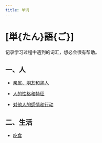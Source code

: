 ```yaml
---
title: 单词
---
```


# [単{たん}語{ご}]

记录学习过程中遇到的词汇，想必会很有帮助。

## 一、人

- [亲属、朋友和熟人](ningen/ningen1.md)

- [人的性格和特征](ningen/ningen2.md)

- [对他人的感情和行动](ningen/ningen3.md)

## 二、生活

- [吃食](seikatsu/seikatsu1.md)


